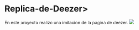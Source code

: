 # <h1>Replica-de-Deezer></h1>
En este proyecto realizo una imitacion de la pagina de deezer.
<img src="http://127.0.0.1:5500/img/logonovo.png">
